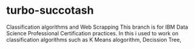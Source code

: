 # turbo-succotash
Classification algorithms and Web Scrapping
This branch is for IBM Data Science Professional Certification practices. In this i used to work on classification algorithms such as 
K Means alogorithm, Decission Tree,   
